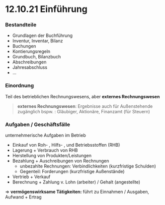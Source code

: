 # 12.10.21 Einführung

### Bestandteile

- Grundlagen der Buchführung 
- Inventur, Inventar, Bilanz
- Buchungen
- Kontierungsregeln
- Grundbuch, Bilanzbuch
- Abschreibungen
- Jahresabschluss
- ...



### Einordnung

Teil des betrieblichen Rechnungswesens, aber **externes Rechnungswesen** 

> **externes Rechnungswesen**: Ergebnisse auch für Außenstehende zugänglich bspw. : Gläubiger, Aktionäre, Finanzamt (für Steuern)

### Aufgaben / Geschäftsfälle

unternehmerische Aufgaben im Betrieb

- Einkauf von Roh- , Hilfs- , und Betriebsstoffen (RHB)
- Lagerung + Verbrauch von RHB
- Herstellung von Produkten/Leistungen
- Bezahlung  + Auschreibungen von Rechnungen
    - unbezahlte Rechnungen: Verbindlichkeiten (kurzfristige Schulden)
    - Gegenteil: Forderungen (kurzfristige Außenstände)
- Vertrieb + Verkauf
- Berechnung + Zahlung v. Lohn (arbeiter) / Gehalt (angestellte)

=> **vermögenswirksame Tätigkeiten:** führt zu Einnahmen / Ausgaben, Aufwand + Ertrag 



